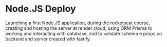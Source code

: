 # Node.JS Deploy
Launching a first Node.JS application, during the rocketseat course, creating and hosting the server at render cloud, using ORM Prisma to working and interacting with database, zod to validate schema e props on backend and server created with fastify. 
